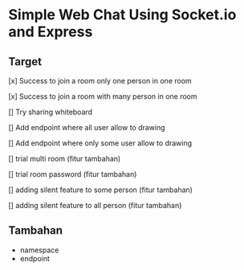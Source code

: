 # Simple Web Chat Using Socket.io and Express

## Target

[x] Success to join a room only one person in one room

[x] Success to join a room with many person in one room

[] Try sharing whiteboard

[] Add endpoint where all user allow to drawing

[] Add endpoint where only some user allow to drawing

[] trial multi room (fitur tambahan)

[] trial room password (fitur tambahan)

[] adding silent feature to some person (fitur tambahan)

[] adding silent feature to all person (fitur tambahan)

## Tambahan

- namespace
- endpoint
